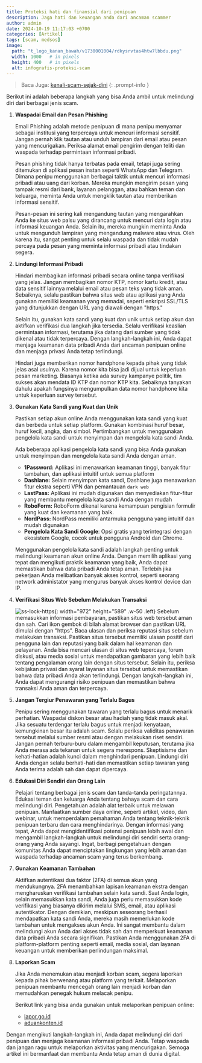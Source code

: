 ```yaml
---
title: Proteksi hati dan finansial dari penipuan
description: Jaga hati dan keuangan anda dari ancaman scammer
author: admin
date: 2024-10-19 11:17:03 +0700
categories: [Artikel]
tags: [scam, medsos]
image:
  path: "t_logo_kanan_bawah/v1730001004/rdkysrvtas4htw7lbbdu.png"
  width: 1000   # in pixels
  height: 400   # in pixels
  alt: infografis-proteksi-scam
---
```



> Baca Juga: 
> [kenali-scam-sejak-dini](https://activity-debug.github.io/posts/kenali-scam-sejak-dini/)
{: .prompt-info }

Berikut ini adalah beberapa langkah yang bisa Anda ambil untuk melindungi diri dari berbagai jenis scam.

1. **Waspadai Email dan Pesan Phishing**
   
   Email Phishing adalah metode penipuan di mana penipu menyamar sebagai institusi yang terpercaya untuk mencuri informasi sensitif. Jangan pernah klik tautan atau unduh lampiran dari email atau pesan yang mencurigakan. Periksa alamat email pengirim dengan teliti dan waspada terhadap permintaan informasi pribadi.

   Pesan phishing tidak hanya terbatas pada email, tetapi juga sering ditemukan di aplikasi pesan instan seperti WhatsApp dan Telegram. Dimana penipu menggunakan berbagai taktik untuk mencuri informasi pribadi atau uang dari korban. Mereka mungkin mengirim pesan yang tampak resmi dari bank, layanan pelanggan, atau bahkan teman dan keluarga, meminta Anda untuk mengklik tautan atau memberikan informasi sensitif.
   
   Pesan-pesan ini sering kali mengandung tautan yang mengarahkan Anda ke situs web palsu yang dirancang untuk mencuri data login atau informasi keuangan Anda. Selain itu, mereka mungkin meminta Anda untuk mengunduh lampiran yang mengandung malware atau virus. Oleh karena itu, sangat penting untuk selalu waspada dan tidak mudah percaya pada pesan yang meminta informasi pribadi atau tindakan segera.

2. **Lindungi Informasi Pribadi**
   
   Hindari membagikan informasi pribadi secara online tanpa verifikasi yang jelas. Jangan membagikan nomor KTP, nomor kartu kredit, atau data sensitif lainnya melalui email atau pesan teks yang tidak aman. Sebaiknya, selalu pastikan bahwa situs web atau aplikasi yang Anda gunakan memiliki keamanan yang memadai, seperti enkripsi SSL/TLS yang ditunjukkan dengan URL yang diawali dengan "https." 
   
   Selain itu, gunakan kata sandi yang kuat dan unik untuk setiap akun dan aktifkan verifikasi dua langkah jika tersedia. Selalu verifikasi keaslian permintaan informasi, terutama jika datang dari sumber yang tidak dikenal atau tidak terpercaya. Dengan langkah-langkah ini, Anda dapat menjaga keamanan data pribadi Anda dari ancaman penipuan online dan menjaga privasi Anda tetap terlindungi.

   Hindari juga memberikan nomor handphone kepada pihak yang tidak jelas asal usulnya. Karena nomor kita bisa jadi dijual untuk keperluan pesan marketing. Biasanya ketika ada survey kampanye politik, tim sukses akan mendata ID KTP dan nomor KTP kita. Sebaiknya tanyakan dahulu apakah fungsinya mengumpulkan data nomor handphone kita untuk keperluan survey tersebut.

3. **Gunakan Kata Sandi yang Kuat dan Unik**
   
   Pastikan setiap akun online Anda menggunakan kata sandi yang kuat dan berbeda untuk setiap platform. Gunakan kombinasi huruf besar, huruf kecil, angka, dan simbol. Pertimbangkan untuk menggunakan pengelola kata sandi untuk menyimpan dan mengelola kata sandi Anda. 
   
   Ada beberapa aplikasi pengelola kata sandi yang bisa Anda gunakan untuk menyimpan dan mengelola kata sandi Anda dengan aman.
   - **1Password:** Aplikasi ini menawarkan keamanan tinggi, banyak fitur tambahan, dan aplikasi intuitif untuk semua platform
   - **Dashlane:** Selain menyimpan kata sandi, Dashlane juga menawarkan fitur ekstra seperti VPN dan pemantauan `dark web`
   - **LastPass:** Aplikasi ini mudah digunakan dan menyediakan fitur-fitur yang membantu mengelola kata sandi Anda dengan mudah
   - **RoboForm:** RoboForm dikenal karena kemampuan pengisian formulir yang kuat dan keamanan yang baik.
   - **NordPass:** NordPass memiliki antarmuka pengguna yang intuitif dan mudah digunakan
   - **Pengelola Kata Sandi Google**: Opsi gratis yang terintegrasi dengan ekosistem Google, cocok untuk pengguna Android dan Chrome.
   
   Menggunakan pengelola kata sandi adalah langkah penting untuk melindungi keamanan akun online Anda. Dengan memilih aplikasi yang tepat dan mengikuti praktik keamanan yang baik, Anda dapat memastikan bahwa data pribadi Anda tetap aman. Terlebih jika pekerjaan Anda melibatkan banyak akses kontrol, seperti seorang network administator yang mengurus banyak akses kontrol device dan IP. 

4. **Verifikasi Situs Web Sebelum Melakukan Transaksi** 
   
   ![ss-lock-https](v1729999983/lpyjut9c6yijqbkw3jeq.png){: width="972" height="589" .w-50 .left}
   Sebelum memasukkan informasi pembayaran, pastikan situs web tersebut aman dan sah. Cari ikon gembok di bilah alamat browser dan pastikan URL dimulai dengan "https". Baca ulasan dan periksa reputasi situs sebelum melakukan transaksi. Pastikan situs tersebut memiliki ulasan positif dari pengguna lain dan reputasi yang baik dalam hal keamanan dan pelayanan. Anda bisa mencari ulasan di situs web tepercaya, forum diskusi, atau media sosial untuk mendapatkan gambaran yang lebih baik tentang pengalaman orang lain dengan situs tersebut. Selain itu, periksa kebijakan privasi dan syarat layanan situs tersebut untuk memastikan bahwa data pribadi Anda akan terlindungi. Dengan langkah-langkah ini, Anda dapat mengurangi risiko penipuan dan memastikan bahwa transaksi Anda aman dan terpercaya.

5. **Jangan Tergiur Penawaran yang Terlalu Bagus** 
   
   Penipu sering menggunakan tawaran yang terlalu bagus untuk menarik perhatian. Waspadai diskon besar atau hadiah yang tidak masuk akal. Jika sesuatu terdengar terlalu bagus untuk menjadi kenyataan, kemungkinan besar itu adalah scam. Selalu periksa validitas penawaran tersebut melalui sumber resmi atau dengan melakukan riset sendiri. Jangan pernah terburu-buru dalam mengambil keputusan, terutama jika Anda merasa ada tekanan untuk segera merespons. Skeptisisme dan kehati-hatian adalah kunci dalam menghindari penipuan. Lindungi diri Anda dengan selalu berhati-hati dan memastikan setiap tawaran yang Anda terima adalah sah dan dapat dipercaya.

6. **Edukasi Diri Sendiri dan Orang Lain** 
   
   Pelajari tentang berbagai jenis scam dan tanda-tanda peringatannya. Edukasi teman dan keluarga Anda tentang bahaya scam dan cara melindungi diri. Pengetahuan adalah alat terbaik untuk melawan penipuan. Manfaatkan sumber daya online, seperti artikel, video, dan webinar, untuk memperdalam pemahaman Anda tentang teknik-teknik penipuan terbaru dan cara menghindarinya. Dengan informasi yang tepat, Anda dapat mengidentifikasi potensi penipuan lebih awal dan mengambil langkah-langkah untuk melindungi diri sendiri serta orang-orang yang Anda sayangi. Ingat, berbagi pengetahuan dengan komunitas Anda dapat menciptakan lingkungan yang lebih aman dan waspada terhadap ancaman scam yang terus berkembang.

7. **Gunakan Keamanan Tambahan**
   
   Aktifkan autentikasi dua faktor (2FA) di semua akun yang mendukungnya. 2FA menambahkan lapisan keamanan ekstra dengan mengharuskan verifikasi tambahan selain kata sandi. Saat Anda login, selain memasukkan kata sandi, Anda juga perlu memasukkan kode verifikasi yang biasanya dikirim melalui SMS, email, atau aplikasi autentikator. Dengan demikian, meskipun seseorang berhasil mendapatkan kata sandi Anda, mereka masih memerlukan kode tambahan untuk mengakses akun Anda. Ini sangat membantu dalam melindungi akun Anda dari akses tidak sah dan memperkuat keamanan data pribadi Anda secara signifikan. Pastikan Anda menggunakan 2FA di platform-platform penting seperti email, media sosial, dan layanan keuangan untuk memberikan perlindungan maksimal.

8. **Laporkan Scam**
   
   Jika Anda menemukan atau menjadi korban scam, segera laporkan kepada pihak berwenang atau platform yang terkait. Melaporkan penipuan membantu mencegah orang lain menjadi korban dan memudahkan penegak hukum melacak penipu.
   
   Berikut link yang bisa anda gunakan untuk melaporkan penipuan online:
   - [lapor.go.id](https://www.lapor.go.id/)
   - [aduankonten.id](https://aduankonten.id/)

Dengan mengikuti langkah-langkah ini, Anda dapat melindungi diri dari penipuan dan menjaga keamanan informasi pribadi Anda. Tetap waspada dan jangan ragu untuk melaporkan aktivitas yang mencurigakan. Semoga artikel ini bermanfaat dan membantu Anda tetap aman di dunia digital.